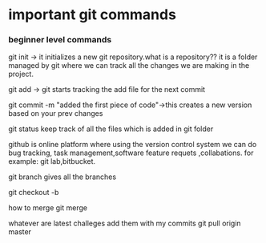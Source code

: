 # important git commands

### beginner level commands

git init -> it initializes a new git repository.what is a repository??
it is a folder managed by git where we can track all the changes we are
making in the project.

git add <filename> -> git starts tracking the add file for the next commit

git commit -m "added the first piece of code"->this creates a new version based on your prev changes

git status keep track of all the files which is added in git folder

github is online platform where using the version control system we can do bug tracking, task management,software feature requets ,collabations.
for example: git lab,bitbucket.

git branch gives all the branches

git checkout -b <name of branch>

how to merge
git merge <branch name>

whatever are latest challeges add them with my commits
git pull origin master
